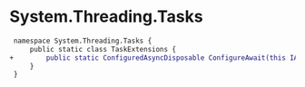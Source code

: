 # System.Threading.Tasks

``` diff
 namespace System.Threading.Tasks {
     public static class TaskExtensions {
+        public static ConfiguredAsyncDisposable ConfigureAwait(this IAsyncDisposable source, bool continueOnCapturedContext);
     }
 }
```

